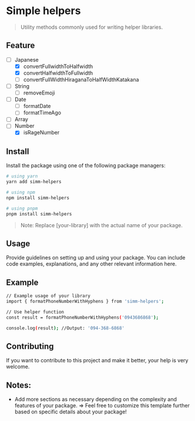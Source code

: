 # Simple helpers

> Utility methods commonly used for writing helper libraries.

## Feature

- [ ] Japanese
  - [x] convertFullwidthToHalfwidth
  - [x] convertHalfwidthToFullwidth
  - [ ] convertFullWidthHiraganaToHalfWidthKatakana
- [ ] String
  - [ ] removeEmoji
- [ ] Date
  - [ ] formatDate
  - [ ] formatTimeAgo
- [ ] Array
- [ ] Number
  - [x] isRageNumber

## Install

Install the package using one of the following package managers:

```sh
# using yarn
yarn add simm-helpers

# using npm
npm install simm-helpers

# using pnpm
pnpm install simm-helpers
```

> Note: Replace [your-library] with the actual name of your package.

## Usage

Provide guidelines on setting up and using your package. You can include code examples, explanations, and any other relevant information here.

## Example

```sh
// Example usage of your library
import { formatPhoneNumberWithHyphens } from 'simm-helpers';

// Use helper function
const result = formatPhoneNumberWithHyphens('0943686868');

console.log(result); //Output: '094-368-6868'
```

## Contributing

If you want to contribute to this project and make it better, your help is very welcome.

## Notes:

- Add more sections as necessary depending on the complexity and features of your package.
  => Feel free to customize this template further based on specific details about your package!
